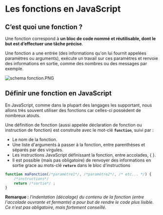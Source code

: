 # Les fonctions en JavaScript

## C’est quoi une fonction ?

Une fonction correspond à **un bloc de code nommé et réutilisable, dont le but est d’effectuer une tâche précise**.



Une fonction a une entrée (des informations qu'on lui fournit appelées paramètres ou arguments), exécute un travail sur ces paramètres et renvoie des informations en sortie, comme des nombres ou des messages par exemple.

![schema fonction.PNG](http://zestedesavoir.com/media/galleries/285/df4cd563-07b3-4fdf-a00d-2d60d080ae07.png)

## Définir une fonction en JavaScript

En JavaScript, comme dans la plupart des langages les supportant, nous allons très souvent utiliser des fonctions car celles-ci possèdent de nombreux atouts.

Une définition de fonction (aussi appelée déclaration de fonction ou instruction de fonction) est construite avec le mot-clé **`function`**, suivi par :
- Le nom de la fonction.
- Une liste d'arguments à passer à la fonction, entre parenthèses et séparés par des virgules.
- Les instructions JavaScript définissant la fonction, entre accolades, { }.
- Il est possible (mais pas obligatoire) de renvoyer des informations en sortie grace au mots-clé **`return`** dans le bloc d'instructions

```jsx
function maFonction(/*paramètre1*/, /*paramètre2*/, /* etc... */) { 
	/*instructions*/ 
	return /*sortie*/ ; 
}
```
**Remarque :** *l'indentation (décalage) du contenu de la fonction (entre l'accolade ouvrante et fermante) a pour but de rendre le code plus lisible. Ce n'est pas obligatoire, mais fortement conseillé.*


